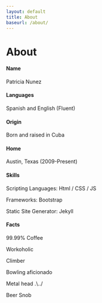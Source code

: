 ```yaml
---
layout: default
title: About
baseurl: /about/
---
```

<div class="container aboutContainer">
	<h1 class="col-xs-12">About</h1>
	<div class="row col-xs-10 col-xs-push-1 col-sm-6 col-sm-push-4">
		<h4>Name</h4>
		<div class = "underline col-xs-12 clearfix"></div>
		<p>Patricia Nunez</p>
		<h4>Languages</h4>
		<div class = "underline col-xs-12 clearfix"></div>
		<p>Spanish and English (Fluent)</p>
		<h4>Origin</h4>
		<div class = "underline col-xs-12 clearfix"></div>
		<p>Born and raised in Cuba</p>
		<h4>Home</h4>
		<div class = "underline col-xs-12 clearfix"></div>
		<p>Austin, Texas (2009-Present)</p>
		<h4>Skills</h4>
		<div class = "underline col-xs-12 clearfix"></div>
		<div>
			<p>Scripting Languages: Html / CSS / JS</p>
			<p>Frameworks: Bootstrap</p>
			<p>Static Site Generator: Jekyll</p>
		</div>
		<h4>Facts</h4>
		<div class = "underline col-xs-12 clearfix"></div>
		<div>
		  	<p>99.99% Coffee</p>
		  	<p>Workoholic</p>
		  	<p>Climber</p>
		  	<p>Bowling aficionado</p>
		 	<p>Metal head .\../</p>
		  	<p>Beer Snob</p>
		</div>
	</div>
</div>
